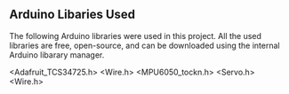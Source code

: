 ## Arduino Libaries Used

The following Arduino libraries were used in this project. All the used libraries are free, open-source, and can be downloaded using the internal
Arduino libarary manager.


<Adafruit_TCS34725.h>
<Wire.h>
<MPU6050_tockn.h>
<Servo.h>
<Wire.h>